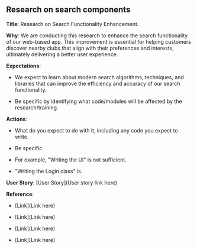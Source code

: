 ## Research on search components

**Title**: Research on Search Functionality Enhancement.

**Why**: We are conducting this research to enhance the search functionality of our web-based app. This improvement is essential for helping customers discover nearby clubs that align with their preferences and interests, ultimately delivering a better user experience.

**Expectations**: 

* We expect to learn about modern search algorithms, techniques, and libraries that can improve the efficiency and accuracy of our search functionality.

* Be specific by identifying what code/modules will be affected by the research/training.

**Actions**:

* What do you expect to do with it, including any code you expect to write.  

* Be specific.  

* For example, "Writing the UI" is not sufficient.   

* "Writing the Login class" is.


**User Story**: [User Story](User story link here)

**Reference**: 

* [Link](Link here)

* [Link](Link here)

* [Link](Link here)

* [Link](Link here)